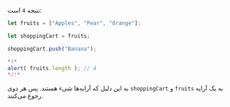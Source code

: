 نتیجه `4` است:


```js run
let fruits = ["Apples", "Pear", "Orange"];

let shoppingCart = fruits;

shoppingCart.push("Banana");

*!*
alert( fruits.length ); // 4
*/!*
```

به این دلیل که آرایه‌ها شیء هستند. پس هر دوی `shoppingCart` و `fruits` به یک آرایه رجوع می‌کنند.

